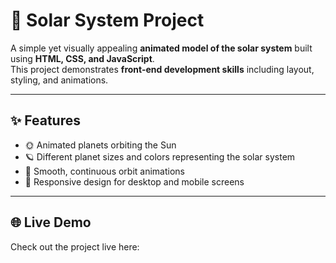 # 🌌 Solar System Project

A simple yet visually appealing **animated model of the solar system** built using **HTML, CSS, and JavaScript**.  
This project demonstrates **front-end development skills** including layout, styling, and animations.

---

## ✨ Features

- 🌞 Animated planets orbiting the Sun  
- 🪐 Different planet sizes and colors representing the solar system  
- 🎯 Smooth, continuous orbit animations  
- 📱 Responsive design for desktop and mobile screens  

---
## 🌐 Live Demo

Check out the project live here:
